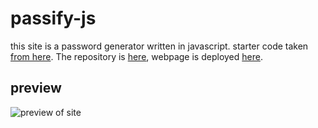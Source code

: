 # passify-js

this site is a password generator written in javascript.
starter code taken [from here](https://github.com/coding-boot-camp/friendly-parakeet/tree/master/Develop).
The repository is [here](https://github.com/japankid-code/passify-js), webpage is deployed [here](https://japankid-code.github.io/passify-js/).

## preview

![preview of site]()
